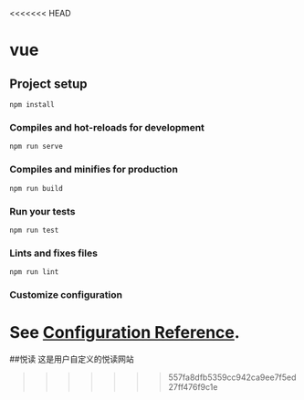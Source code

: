 <<<<<<< HEAD
# vue

## Project setup
```
npm install
```

### Compiles and hot-reloads for development
```
npm run serve
```

### Compiles and minifies for production
```
npm run build
```

### Run your tests
```
npm run test
```

### Lints and fixes files
```
npm run lint
```

### Customize configuration
See [Configuration Reference](https://cli.vuejs.org/config/).
=======
##悦读
这是用户自定义的悦读网站
>>>>>>> 557fa8dfb5359cc942ca9ee7f5ed27ff476f9c1e
